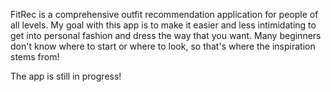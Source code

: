 FitRec is a comprehensive outfit recommendation application for people of all levels.
My goal with this app is to make it easier and less intimidating to get into personal fashion and dress the way that you want. 
Many beginners don't know where to start or where to look, so that's where the inspiration stems from! 

The app is still in progress!
